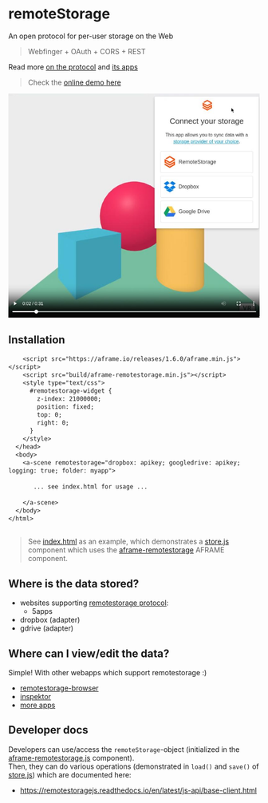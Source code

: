 # remoteStorage

An open protocol for per-user storage on the Web

> Webfinger + OAuth + CORS + REST

Read more [on the protocol](https://remotestorage.io/) and [its apps](https://remotestorage.io/apps.html#apps)

> Check the [online demo here](https://coderofsalvation.codeberg.page/aframe-remotestorage/)

[![](README.jpg)](README.mp4)

## Installation

```
    <script src="https://aframe.io/releases/1.6.0/aframe.min.js"></script>
    <script src="build/aframe-remotestorage.min.js"></script> 
    <style type="text/css">
      #remotestorage-widget {
        z-index: 21000000;
        position: fixed;
        top: 0;
        right: 0;
      }
    </style>
  </head>
  <body>
    <a-scene remotestorage="dropbox: apikey; googledrive: apikey; logging: true; folder: myapp">

       ... see index.html for usage ...

    </a-scene>
  </body>
</html>


```

> See [index.html](index.html) as an example, which demonstrates a [store.js](store.js) component which uses the [aframe-remotestorage](build/aframe-remotestorage.js) AFRAME component.

## Where is the data stored?

* websites supporting [remotestorage protocol](https://remotestorage.io):
  * 5apps
* dropbox (adapter)
* gdrive (adapter)

## Where can I view/edit the data?

Simple! With other webapps which support remotestorage :)

* [remotestorage-browser](https://remotestorage-browser.5apps.com)
* [inspektor](https://inspektor.5apps.com/)
* [more apps](https://remotestorage.io/apps.html#apps)

## Developer docs

Developers can use/access the `remoteStorage`-object (initialized in the [aframe-remotestorage.js](index.js) component).<br>
Then, they can do various operations (demonstrated in `load()` and `save()` of [store.js](store.js)) which are documented here:

* https://remotestoragejs.readthedocs.io/en/latest/js-api/base-client.html
